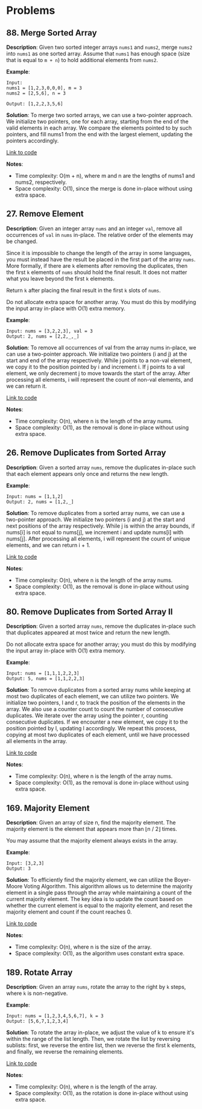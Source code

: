 # Problems

## 88. Merge Sorted Array

**Description**:
Given two sorted integer arrays `nums1` and `nums2`, merge `nums2` into `nums1` as one sorted array. Assume that `nums1` has enough space (size that is equal to `m + n`) to hold additional elements from `nums2`.

**Example**:
```plaintext
Input:
nums1 = [1,2,3,0,0,0], m = 3
nums2 = [2,5,6], n = 3

Output: [1,2,2,3,5,6]
```

**Solution**:
To merge two sorted arrays, we can use a two-pointer approach. We initialize two pointers, one for each array, starting from the end of the valid elements in each array. We compare the elements pointed to by such pointers, and fill nums1 from the end with the largest element, updating the pointers accordingly. 

[Link to code](088_merge_sorted_array.py)

**Notes**:
- Time complexity: O(m + n), where m and n are the lengths of nums1 and nums2, respectively.
- Space complexity: O(1), since the merge is done in-place without using extra space.

## 27. Remove Element

**Description**:
Given an integer array `nums` and an integer `val`, remove all occurrences of `val` in `nums` in-place. The relative order of the elements may be changed.

Since it is impossible to change the length of the array in some languages, you must instead have the result be placed in the first part of the array `nums`. More formally, if there are `k` elements after removing the duplicates, then the first `k` elements of `nums` should hold the final result. It does not matter what you leave beyond the first `k` elements.

Return `k` after placing the final result in the first `k` slots of `nums`.

Do not allocate extra space for another array. You must do this by modifying the input array in-place with O(1) extra memory.

**Example**:
```plaintext
Input: nums = [3,2,2,3], val = 3
Output: 2, nums = [2,2,_,_]
```

**Solution**:
To remove all occurrences of val from the array nums in-place, we can use a two-pointer approach. We initialize two pointers (i and j) at the start and end of the array respectively. While j points to a non-val element, we copy it to the position pointed by i and increment i. If j points to a val element, we only decrement j to move towards the start of the array. After processing all elements, i will represent the count of non-val elements, and we can return it. 

[Link to code](027_remove_element.py)

**Notes**:
- Time complexity: O(n), where n is the length of the array nums.
- Space complexity: O(1), as the removal is done in-place without using extra space.

## 26. Remove Duplicates from Sorted Array

**Description**:
Given a sorted array `nums`, remove the duplicates in-place such that each element appears only once and returns the new length.

**Example**:
```plaintext
Input: nums = [1,1,2]
Output: 2, nums = [1,2,_]
```

**Solution**:
To remove duplicates from a sorted array nums, we can use a two-pointer approach. We initialize two pointers (i and j) at the start and next positions of the array respectively. While j is within the array bounds, if nums[i] is not equal to nums[j], we increment i and update nums[i] with nums[j]. After processing all elements, i will represent the count of unique elements, and we can return i + 1. 

[Link to code](026_remove_duplicates.py)

**Notes**:
- Time complexity: O(n), where n is the length of the array nums.
- Space complexity: O(1), as the removal is done in-place without using extra space.

## 80. Remove Duplicates from Sorted Array II

**Description**:
Given a sorted array `nums`, remove the duplicates in-place such that duplicates appeared at most twice and return the new length.

Do not allocate extra space for another array; you must do this by modifying the input array in-place with O(1) extra memory.

**Example**:
```plaintext
Input: nums = [1,1,1,2,2,3]
Output: 5, nums = [1,1,2,2,3]
```

**Solution**:
To remove duplicates from a sorted array nums while keeping at most two duplicates of each element, we can utilize two pointers. We initialize two pointers, l and r, to track the position of the elements in the array. We also use a counter count to count the number of consecutive duplicates. We iterate over the array using the pointer r, counting consecutive duplicates. If we encounter a new element, we copy it to the position pointed by l, updating l accordingly. We repeat this process, copying at most two duplicates of each element, until we have processed all elements in the array.

[Link to code](080_remove_duplicates_2.py)

**Notes**:
- Time complexity: O(n), where n is the length of the array nums.
- Space complexity: O(1), as the removal is done in-place without using extra space.

## 169. Majority Element

**Description**:
Given an array of size n, find the majority element. The majority element is the element that appears more than ⌊n / 2⌋ times.

You may assume that the majority element always exists in the array.

**Example**:
```plaintext
Input: [3,2,3]
Output: 3
```

**Solution**:
To efficiently find the majority element, we can utilize the Boyer-Moore Voting Algorithm. This algorithm allows us to determine the majority element in a single pass through the array while maintaining a count of the current majority element. The key idea is to update the count based on whether the current element is equal to the majority element, and reset the majority element and count if the count reaches 0.

[Link to code](169_majority_element.py)

**Notes**:
- Time complexity: O(n), where n is the size of the array.
- Space complexity: O(1), as the algorithm uses constant extra space.

## 189. Rotate Array

**Description**:
Given an array `nums`, rotate the array to the right by `k` steps, where `k` is non-negative.

**Example**:
```plaintext
Input: nums = [1,2,3,4,5,6,7], k = 3
Output: [5,6,7,1,2,3,4]
```

**Solution**:
To rotate the array in-place, we adjust the value of k to ensure it's within the range of the list length. Then, we rotate the list by reversing sublists: first, we reverse the entire list, then we reverse the first k elements, and finally, we reverse the remaining elements.

[Link to code](189_rotate_array.py)

**Notes**:
- Time complexity: O(n), where n is the length of the array.
- Space complexity: O(1), as the rotation is done in-place without using extra space.

